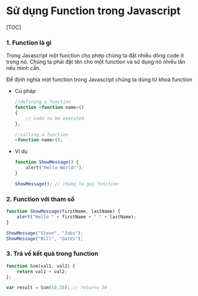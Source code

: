 # Sử dụng Function trong Javascript

[TOC]

### 1. Function là gì

Trong Javascript một function cho phép chúng ta đặt nhiều dòng code ở trong nó. Chúng ta phải đặt tên cho một function và sử dụng nó nhiều lần nếu mình cần.

Để định nghĩa một function trong Javascript chúng ta dùng từ khoá function

- Cú pháp

  ```js
  //defining a function
  function <function-name>()
  {
      // code to be executed
  };
  
  //calling a function
  <function-name>();
  ```

- Ví dụ

  ```js
  function ShowMessage() {
      alert("Hello World!");
  }
  
  ShowMessage(); // chúng ta gọi function
  ```

### 2. Function với tham số

```js
function ShowMessage(firstName, lastName) {
    alert("Hello " + firstName + " " + lastName);
}

ShowMessage("Steve", "Jobs");
ShowMessage("Bill", "Gates");
```

### 3. Trả về kết quả trong function

```js
function Sum(val1, val2) {
    return val1 + val2;
};

var result = Sum(10,20); // returns 30
```

